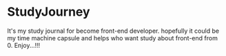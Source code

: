 # StudyJourney
It's my study journal for become front-end developer. hopefully it could be my time machine capsule and helps who want study about front-end from 0. Enjoy...!!!

